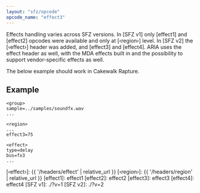 ```yaml
---
layout: "sfz/opcode"
opcode_name: "effect3"
---
```


Effects handling varies across SFZ versions. In [SFZ v1] only [effect1] and
[effect2] opcodes were available and only at [‹region›] level.
In [SFZ v2] the [‹effect›] header was added, and [effect3] and [effect4].
ARIA uses the effect header as well, with the MDA effects built in and
the possibility to support vendor-specific effects as well.

The below example should work in Cakewalk Rapture.

## Example

```
<group>
sample=../samples/soundfx.wav
...

<region>
...
effect3=75

<effect>
type=delay
bus=fx3
...
```


[‹effect›]: {{ '/headers/effect' | relative_url }}
[‹region›]: {{ '/headers/region' | relative_url }}
[effect1]:  effect1
[effect2]:  effect2
[effect3]:  effect3
[effect4]:  effect4
[SFZ v1]:   ./?v=1
[SFZ v2]:   ./?v=2
